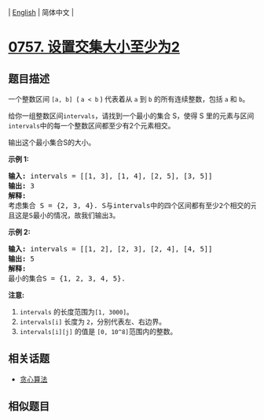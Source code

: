 
| [English](README_EN.md) | 简体中文 |
# [0757.  设置交集大小至少为2](https://leetcode-cn.com/problems/set-intersection-size-at-least-two/)
## 题目描述
<p>一个整数区间&nbsp;<code>[a, b]</code>&nbsp;&nbsp;(&nbsp;<code>a &lt; b</code>&nbsp;) 代表着从&nbsp;<code>a</code>&nbsp;到&nbsp;<code>b</code>&nbsp;的所有连续整数，包括&nbsp;<code>a</code>&nbsp;和&nbsp;<code>b</code>。</p>

<p>给你一组整数区间<code>intervals</code>，请找到一个最小的集合 S，使得 S 里的元素与区间<code>intervals</code>中的每一个整数区间都至少有2个元素相交。</p>

<p>输出这个最小集合S的大小。</p>

<p><strong>示例 1:</strong></p>

<pre>
<strong>输入:</strong> intervals = [[1, 3], [1, 4], [2, 5], [3, 5]]
<strong>输出:</strong> 3
<strong>解释:</strong>
考虑集合 S = {2, 3, 4}. S与intervals中的四个区间都有至少2个相交的元素。
且这是S最小的情况，故我们输出3。
</pre>

<p><strong>示例 2:</strong></p>

<pre>
<strong>输入:</strong> intervals = [[1, 2], [2, 3], [2, 4], [4, 5]]
<strong>输出:</strong> 5
<strong>解释:</strong>
最小的集合S = {1, 2, 3, 4, 5}.
</pre>

<p><strong>注意:</strong></p>

<ol>
	<li><code>intervals</code>&nbsp;的长度范围为<code>[1, 3000]</code>。</li>
	<li><code>intervals[i]</code>&nbsp;长度为&nbsp;<code>2</code>，分别代表左、右边界。</li>
	<li><code>intervals[i][j]</code> 的值是&nbsp;<code>[0, 10^8]</code>范围内的整数。</li>
</ol>

## 相关话题
- [贪心算法](https://leetcode-cn.com/tag/greedy)
## 相似题目

